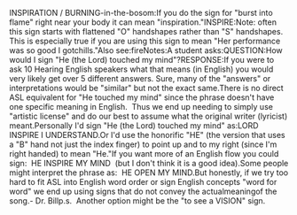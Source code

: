 INSPIRATION / BURNING-in-the-bosom:If you do the sign for "burst into flame" right near your body it can mean 
"inspiration."INSPIRE:Note: often this sign starts with flattened "O" handshapes rather than "S" 
handshapes. This is especially true if you are using this sign to mean "Her 
performance was so good I gotchills."Also see:fireNotes:A student asks:QUESTION:How would I sign "He (the Lord) touched my mind"?RESPONSE:If you were to ask 10 Hearing English speakers what that means (in English) you 
would very likely get over 5 different answers. Sure, many of the "answers" or 
interpretations would be "similar" but not the exact same.There is no direct ASL equivalent for "He touched my mind" since the phrase 
doesn't have one specific meaning in English.  Thus we end up needing to 
simply use "artistic license" and do our best to assume what the original writer 
(lyricist) meant.Personally I'd sign "He (the Lord) touched my mind" as:LORD INSPIRE I UNDERSTAND.Or I'd use the honorific "HE" (the version that uses a "B" hand not just the 
index finger) to point up and to my right (since I'm right handed) to mean "He."If you want more of an English flow you could sign:  HE INSPIRE MY MIND  
(but I don't think it is a good idea).Some people might interpret the phrase as:  HE OPEN MY MIND.But honestly, if we try too hard to fit ASL into English word order or sign 
English concepts "word for word" we end up using signs that do not convey the 
actualmeaningof the song.- Dr. Billp.s.  Another option might be the "to see a VISION" sign.